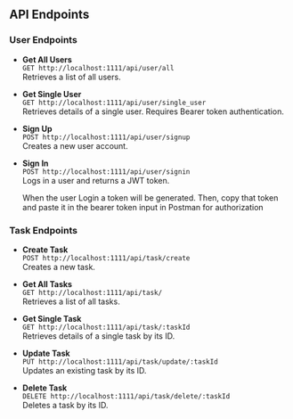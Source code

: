 ## API Endpoints

### User Endpoints

- **Get All Users**  
  `GET http://localhost:1111/api/user/all`  
  Retrieves a list of all users.

- **Get Single User**  
  `GET http://localhost:1111/api/user/single_user`  
  Retrieves details of a single user. Requires Bearer token authentication.

- **Sign Up**  
  `POST http://localhost:1111/api/user/signup`  
  Creates a new user account.

- **Sign In**  
  `POST http://localhost:1111/api/user/signin`  
  Logs in a user and returns a JWT token.

  When the user Login a token will be generated. Then, copy that token and paste it in the bearer token input in Postman for authorization

### Task Endpoints

- **Create Task**  
  `POST http://localhost:1111/api/task/create`  
  Creates a new task.

- **Get All Tasks**  
  `GET http://localhost:1111/api/task/`  
  Retrieves a list of all tasks.

- **Get Single Task**  
  `GET http://localhost:1111/api/task/:taskId`  
  Retrieves details of a single task by its ID.

- **Update Task**  
  `PUT http://localhost:1111/api/task/update/:taskId`  
  Updates an existing task by its ID.

- **Delete Task**  
  `DELETE http://localhost:1111/api/task/delete/:taskId`  
  Deletes a task by its ID.
  
